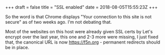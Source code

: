 +++
draft = false
title = "SSL enabled"
date = 2018-08-05T15:55:23Z
+++

So the word is that Chrome displays "Your connection to this site is not
secure" as of two weeks ago. I'm not debating that.

Most of the websites on this host were already given SSL certs by
Let's encrypt over the last year, this one and 2-3 more were missing,
I just fixed that, the canonical URL is now https://f5n.org - permanent
redirects should be in place.
